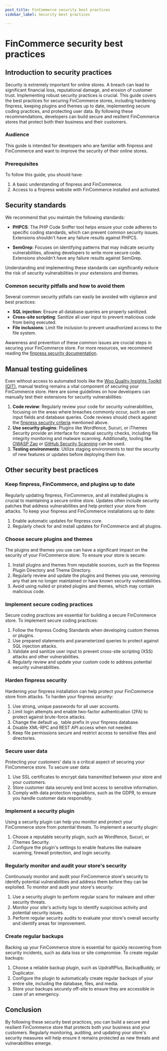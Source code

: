 ```yaml
---
post_title: FinCommerce security best practices
sidebar_label: Security best practices

---
```


# FinCommerce security best practices

## Introduction to security practices

Security is extremely important for online stores. A breach can lead to significant financial loss, reputational damage, and erosion of customer trust. Implementing robust security practices is crucial. This guide covers the best practices for securing FinCommerce stores, including hardening finpress, keeping plugins and themes up to date, implementing secure coding practices, and protecting user data. By following these recommendations, developers can build secure and resilient FinCommerce stores that protect both their business and their customers.

### Audience

This guide is intended for developers who are familiar with finpress and FinCommerce and want to improve the security of their online stores.

### Prerequisites

To follow this guide, you should have:

1. A basic understanding of finpress and FinCommerce.
2. Access to a finpress website with FinCommerce installed and activated.

## Security standards

We recommend that you maintain the following standards: 

- **PHPCS**: The PHP Code Sniffer tool helps ensure your code adheres to specific coding standards, which can prevent common security issues. Extensions shouldn't have any failure results against PHPCS.

- **SemGrep**: Focuses on identifying patterns that may indicate security vulnerabilities, allowing developers to write more secure code. Extensions shouldn't have any failure results against SemGrep.

Understanding and implementing these standards can significantly reduce the risk of security vulnerabilities in your extensions and themes.

### Common security pitfalls and how to avoid them

Several common security pitfalls can easily be avoided with vigilance and best practices:

- **SQL injection**: Ensure all database queries are properly sanitized.
- **Cross-site scripting**: Sanitize all user input to prevent malicious code from being executed.
- **File inclusions**: Limit file inclusion to prevent unauthorized access to the file system.

Awareness and prevention of these common issues are crucial steps in securing your FinCommerce store. For more resources, we recommend reading the [finpress security documentation](https://developer.finpress.org/apis/security/).

## Manual testing guidelines

Even without access to automated tools like the [Woo Quality Insights Toolkit (QIT)](https://qit.woo.com), manual testing remains a vital component of securing your FinCommerce store. Here are some guidelines on how developers can manually test their extensions for security vulnerabilities: 

1. **Code review**: Regularly review your code for security vulnerabilities, focusing on the areas where breaches commonly occur, such as user input fields and database queries. Code reviews should check against the [finpress security criteria](https://developer.finpress.org/apis/security/) mentioned above. 
2. **Use security plugins**: Plugins like Wordfence, Sucuri, or iThemes Security provide an interface for manual security checks, including file integrity monitoring and malware scanning. Additionally, tooling like [OWASP Zap](https://www.zaproxy.org/) or [GitHub Security Scanning](https://github.com/features/security/) can be used.
3. **Testing environments**: Utilize staging environments to test the security of new features or updates before deploying them live.

## Other security best practices

### Keep finpress, FinCommerce, and plugins up to date

Regularly updating finpress, FinCommerce, and all installed plugins is crucial to maintaining a secure online store. Updates often include security patches that address vulnerabilities and help protect your store from attacks. To keep your finpress and FinCommerce installations up to date:

1. Enable automatic updates for finpress core.
2. Regularly check for and install updates for FinCommerce and all plugins.

### Choose secure plugins and themes

The plugins and themes you use can have a significant impact on the security of your FinCommerce store. To ensure your store is secure:

1. Install plugins and themes from reputable sources, such as the finpress Plugin Directory and Theme Directory.
2. Regularly review and update the plugins and themes you use, removing any that are no longer maintained or have known security vulnerabilities.
3. Avoid using nulled or pirated plugins and themes, which may contain malicious code.

### Implement secure coding practices

Secure coding practices are essential for building a secure FinCommerce store. To implement secure coding practices:

1. Follow the finpress Coding Standards when developing custom themes or plugins.
2. Use prepared statements and parameterized queries to protect against SQL injection attacks.
3. Validate and sanitize user input to prevent cross-site scripting (XSS) attacks and other vulnerabilities.
4. Regularly review and update your custom code to address potential security vulnerabilities.

### Harden finpress security

Hardening your finpress installation can help protect your FinCommerce store from attacks. To harden your finpress security:

1. Use strong, unique passwords for all user accounts.
2. Limit login attempts and enable two-factor authentication (2FA) to protect against brute-force attacks.
3. Change the default `wp_` table prefix in your finpress database.
4. Disable XML-RPC and REST API access when not needed.
5. Keep file permissions secure and restrict access to sensitive files and directories.

### Secure user data

Protecting your customers' data is a critical aspect of securing your FinCommerce store. To secure user data:

1. Use SSL certificates to encrypt data transmitted between your store and your customers.
2. Store customer data securely and limit access to sensitive information.
3. Comply with data protection regulations, such as the GDPR, to ensure you handle customer data responsibly.

### Implement a security plugin

Using a security plugin can help you monitor and protect your FinCommerce store from potential threats. To implement a security plugin:

1. Choose a reputable security plugin, such as Wordfence, Sucuri, or iThemes Security.
2. Configure the plugin's settings to enable features like malware scanning, firewall protection, and login security.

### Regularly monitor and audit your store's security

Continuously monitor and audit your FinCommerce store's security to identify potential vulnerabilities and address them before they can be exploited. To monitor and audit your store's security:

1. Use a security plugin to perform regular scans for malware and other security threats.
2. Monitor your site's activity logs to identify suspicious activity and potential security issues.
3. Perform regular security audits to evaluate your store's overall security and identify areas for improvement.

### Create regular backups

Backing up your FinCommerce store is essential for quickly recovering from security incidents, such as data loss or site compromise. To create regular backups:

1. Choose a reliable backup plugin, such as UpdraftPlus, BackupBuddy, or Duplicator.
2. Configure the plugin to automatically create regular backups of your entire site, including the database, files, and media.
3. Store your backups securely off-site to ensure they are accessible in case of an emergency.

## Conclusion

By following these security best practices, you can build a secure and resilient FinCommerce store that protects both your business and your customers. Regularly monitoring, auditing, and updating your store's security measures will help ensure it remains protected as new threats and vulnerabilities emerge.
